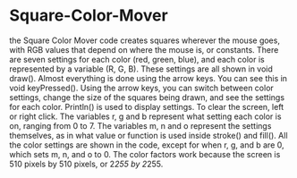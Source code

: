 # Square-Color-Mover
the Square Color Mover code creates squares wherever the mouse goes, with RGB values that depend on where the mouse is, or constants.
There are seven settings for each color (red, green, blue), and each color is represented by a variable (R, G, B).
These settings are all shown in void draw().
Almost everything is done using the arrow keys. You can see this in void keyPressed().
Using the arrow keys, you can switch between color settings, change the size of the squares being drawn, and see the settings for each color.
Println() is used to display settings.
To clear the screen, left or right click.
The variables r, g and b represent what setting each color is on, ranging from 0 to 7. 
The variables m, n and o represent the settings themselves, as in what value or function is used inside stroke() and fill().
All the color settings are shown in the code, except for when r, g, and b are 0, which sets m, n, and o to 0.
The color factors work because the screen is 510 pixels by 510 pixels, or 2*255 by 2*255.
